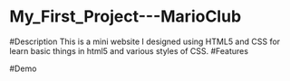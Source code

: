 # My_First_Project---MarioClub
#Description
This is a mini website I designed using HTML5 and CSS for learn basic things in html5 and various styles of CSS.
#Features

#Demo
